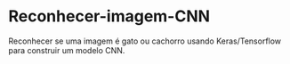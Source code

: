 # Reconhecer-imagem-CNN
Reconhecer se uma imagem é gato ou cachorro usando Keras/Tensorflow para construir um modelo CNN.
